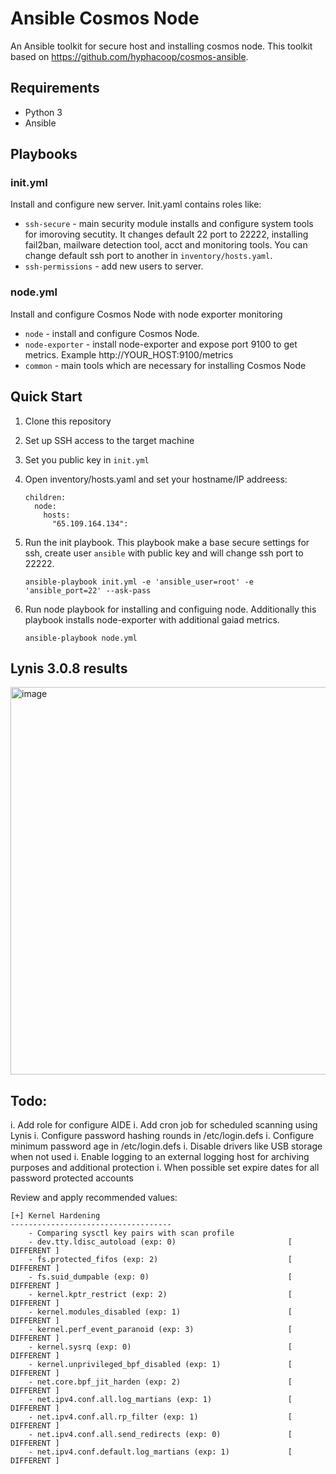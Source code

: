 # Ansible Cosmos Node

An Ansible toolkit for secure host and installing cosmos node. This toolkit based on https://github.com/hyphacoop/cosmos-ansible.

## Requirements 

- Python 3
- Ansible 

## Playbooks

### init.yml

Install and configure new server. Init.yaml contains roles like:

- `ssh-secure` - main security module installs and configure system tools for imoroving secutity. It changes default 22 port to 22222, installing fail2ban, mailware detection tool, acct and monitoring tools. You can change default ssh port to another in `inventory/hosts.yaml`.
- `ssh-permissions` - add new users to server. 

### node.yml

Install and configure Cosmos Node with node exporter monitoring

- `node` - install and configure Cosmos Node.
- `node-exporter` - install node-exporter and expose port 9100 to get metrics. Example http://YOUR_HOST:9100/metrics
- `common` - main tools which are necessary for installing Cosmos Node

## Quick Start

1. Clone this repository
2. Set up SSH access to the target machine
3. Set you public key in `init.yml`
4. Open inventory/hosts.yaml and set your hostname/IP addreess:

    ```
    children:
      node:
        hosts:
          "65.109.164.134":
    ```

5. Run the init playbook. This playbook make a base secure settings for ssh, create user `ansible` with public key and will change ssh port to 22222.
    ```
    ansible-playbook init.yml -e 'ansible_user=root' -e 'ansible_port=22' --ask-pass
    ```
6. Run node playbook for installing and configuing node. Additionally this playbook installs node-exporter with additional gaiad metrics.

    ```
    ansible-playbook node.yml
    ```
## Lynis 3.0.8 results

<img width="620" alt="image" src="https://user-images.githubusercontent.com/54890287/214538043-221712e3-22ea-4975-85fc-5b231180ed21.png">

## Todo:

i. Add role for configure AIDE
i. Add cron job for scheduled scanning using Lynis
i. Configure password hashing rounds in /etc/login.defs
i. Configure minimum password age in /etc/login.defs
i. Disable drivers like USB storage when not used
i. Enable logging to an external logging host for archiving purposes and additional protection
i. When possible set expire dates for all password protected accounts

Review and apply recommended values:

```
[+] Kernel Hardening
------------------------------------
    - Comparing sysctl key pairs with scan profile
    - dev.tty.ldisc_autoload (exp: 0)                         [ DIFFERENT ]
    - fs.protected_fifos (exp: 2)                             [ DIFFERENT ]
    - fs.suid_dumpable (exp: 0)                               [ DIFFERENT ]
    - kernel.kptr_restrict (exp: 2)                           [ DIFFERENT ]
    - kernel.modules_disabled (exp: 1)                        [ DIFFERENT ]
    - kernel.perf_event_paranoid (exp: 3)                     [ DIFFERENT ]
    - kernel.sysrq (exp: 0)                                   [ DIFFERENT ]
    - kernel.unprivileged_bpf_disabled (exp: 1)               [ DIFFERENT ]
    - net.core.bpf_jit_harden (exp: 2)                        [ DIFFERENT ]
    - net.ipv4.conf.all.log_martians (exp: 1)                 [ DIFFERENT ]
    - net.ipv4.conf.all.rp_filter (exp: 1)                    [ DIFFERENT ]
    - net.ipv4.conf.all.send_redirects (exp: 0)               [ DIFFERENT ]
    - net.ipv4.conf.default.log_martians (exp: 1)             [ DIFFERENT ]
```
